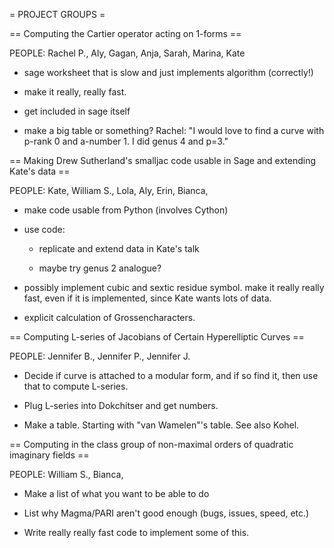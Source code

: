= PROJECT GROUPS =

== Computing the Cartier operator acting on 1-forms ==

PEOPLE: Rachel P., Aly, Gagan, Anja, Sarah, Marina, Kate

  * sage worksheet that is slow and just implements algorithm (correctly!)

  * make it really, really fast. 

  * get included in sage itself

  * make a big table or something?   Rachel: "I would love to find a curve with p-rank 0 and a-number 1.   I did genus 4 and p=3."


== Making Drew Sutherland's smalljac code usable in Sage and extending Kate's data ==

PEOPLE: Kate, William S., Lola, Aly, Erin, Bianca, 

  * make code usable from Python  (involves Cython)

  * use code:
 
     - replicate and extend data in Kate's talk
 
     - maybe try genus 2 analogue?

  * possibly implement cubic and sextic residue symbol.    make it really really fast, even if it is implemented, since Kate wants lots of data. 

  * explicit calculation of Grossencharacters. 


== Computing L-series of Jacobians of Certain Hyperelliptic Curves ==

PEOPLE: Jennifer B., Jennifer P., Jennifer J.

  * Decide if curve is attached to a modular form, and if so find it, then use that to compute L-series.

  * Plug L-series into Dokchitser and get numbers.

  * Make a table.  Starting with "van Wamelen"'s table.  See also Kohel.


== Computing in the class group of non-maximal orders of quadratic imaginary fields ==

PEOPLE: William S., Bianca, 

  * Make a list of what you want to be able to do

  * List why Magma/PARI aren't good enough (bugs, issues, speed, etc.)

  * Write really really fast code to implement some of this. 


     
